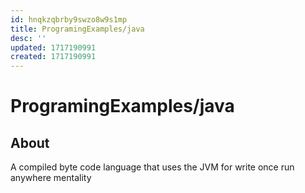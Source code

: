 ```yaml
---
id: hnqkzqbrby9swzo8w9s1mp
title: ProgramingExamples/java
desc: ''
updated: 1717190991
created: 1717190991
---
```

# ProgramingExamples/java

## About


A compiled byte code language that uses the JVM for write once run anywhere mentality


